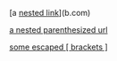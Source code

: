 [a [nested link](a.com)](b.com)

[a nested parenthesized url](a.com(()))

[some escaped  \[ brackets \]](example.com)